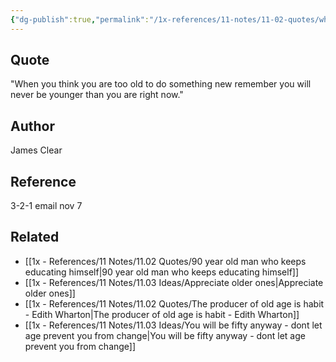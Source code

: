 ```yaml
---
{"dg-publish":true,"permalink":"/1x-references/11-notes/11-02-quotes/when-you-think-you-are-too-old-to-do-something-new-remember-you-will-never-be-younger-than-you-are-right-now-james-clear/","title":"When you think you are too old to do something new remember you will never be younger than you are right now. - James Clear","created":"2024-11-07T20:54:20.917+03:00","updated":"2024-11-07T20:56:00.115+03:00"}
---
```



## Quote
"When you think you are too old to do something new remember you will never be younger than you are right now."

## Author
James Clear

## Reference
3-2-1 email nov 7

## Related
- [[1x - References/11 Notes/11.02 Quotes/90 year old man who keeps educating himself\|90 year old man who keeps educating himself]]
- [[1x - References/11 Notes/11.03 Ideas/Appreciate older ones\|Appreciate older ones]]
- [[1x - References/11 Notes/11.02 Quotes/The producer of old age is habit - Edith Wharton\|The producer of old age is habit - Edith Wharton]]
- [[1x - References/11 Notes/11.03 Ideas/You will be fifty anyway - dont let age prevent you from change\|You will be fifty anyway - dont let age prevent you from change]]